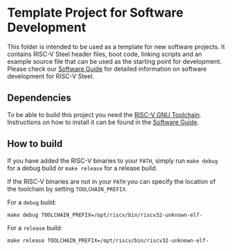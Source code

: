 # Template Project for Software Development

This folder is intended to be used as a template for new software projects. It contains RISC-V Steel header files, boot code, linking scripts and an example source file that can be used as the starting point for development. Please check our [Software Guide](https://riscv-steel.github.io/riscv-steel/softwareguide/) for detailed information on software development for RISC-V Steel.

## Dependencies

To be able to build this project you need the [RISC-V GNU Toolchain](https://github.com/riscv-collab/riscv-gnu-toolchain). Instructions on how to install it can be found in the [Software Guide](https://riscv-steel.github.io/riscv-steel/softwareguide/).

## How to build

If you have added the RISC-V binaries to your `PATH`, simply run `make debug` for a debug build or `make release` for a release build.

If the RISC-V binaries are not in your `PATH` you can specify the location of the toolchain by setting `TOOLCHAIN_PREFIX`.

For a `debug` build:

```console
make debug TOOLCHAIN_PREFIX=/opt/riscv/bin/riscv32-unknown-elf-
```

For a `release` build:

```console
make release TOOLCHAIN_PREFIX=/opt/riscv/bin/riscv32-unknown-elf-
```